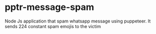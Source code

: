 # pptr-message-spam
Node Js application that spam whatsapp message using puppeteer. 
It sends 224 constant spam emojis to the victim
